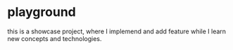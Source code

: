 # playground

this is a showcase project, where I implemend and add feature while I learn new concepts and technologies.
